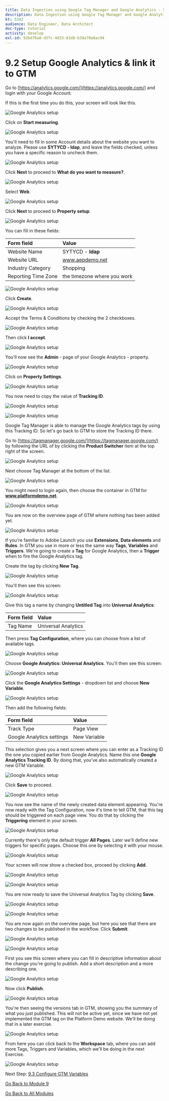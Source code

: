```yaml
---
title: Data Ingestion using Google Tag Manager and Google Analytics - Setup Google Analytics & link it to GTM
description: Data Ingestion using Google Tag Manager and Google Analytics - Setup Google Analytics & link it to GTM
kt: 5342
audience: Data Engineer, Data Architect
doc-type: tutorial
activity: develop
exl-id: 92bd76a8-d3fc-4d33-81d8-b3da70a6ac94
---
```

# 9.2 Setup Google Analytics & link it to GTM

Go to [https://analytics.google.com/](https://analytics.google.com/) and login with your Google Account.

If this is the first time you do this, your screen will look like this.

![Google Analytics setup](./images/ga1-blank.png)

Click on **Start measuring**.

![Google Analytics setup](./images/ga1-blank-start.png)

You'll need to fill in some Account details about the website you want to analyze. Please use **SYTYCD - ldap**, and leave the fields checked, unless you have a specific reason to uncheck them.

![Google Analytics setup](./images/ga2-accountdetails.png)

Click **Next** to proceed to **What do you want to measure?**.

![Google Analytics setup](./images/ga3-next.png)

Select **Web**.

![Google Analytics setup](./images/ga3-whattomeasure.png)

Click **Next** to proceed to **Property setup**.

![Google Analytics setup](./images/ga3-next.png)

You can fill in these fields:

| Form field                | Value               |
|:-------------------------------------------| :------------------ |
|Website Name|SYTYCD - **ldap**|
|Website URL|www.aepdemo.net|
|Industry Category|Shopping|
|Reporting Time Zone|the timezone where you work|

![Google Analytics setup](./images/ga4-property.png)

Click **Create**.

![Google Analytics setup](./images/ga4-create.png)

Accept the Terms & Conditions by checking the 2 checkboxes.

![Google Analytics setup](./images/ga4-create-accepttc.png)

Then click **I accept**.

![Google Analytics setup](./images/ga4-create-accepttci.png)

You'll now see the **Admin** - page of your Google Analytics - property.

![Google Analytics setup](./images/ga5-homescreen.png)

Click on **Property Settings**.

![Google Analytics setup](./images/ga8-property.png)

You now need to copy the value of **Tracking ID**.

![Google Analytics setup](./images/ga9-trackingidd.png)

![Google Analytics setup](./images/ga9-trackingid.png)

Google Tag Manager is able to manage the Google Analytics tags by using this Tracking ID.
So let's go back to GTM to store the Tracking ID there.

Go to [https://tagmanager.google.com/](https://tagmanager.google.com/) by following the URL of by clicking the **Product Switcher** item at the top right of the screen.

![Google Analytics setup](./images/ga10-switchproducts.png)

Next choose Tag Manager at the bottom of the list.

![Google Analytics setup](./images/ga11-gtm.png)

You might need to login again, then choose the container in GTM for **www.platformdemo.net**.

![Google Analytics setup](./images/ga12-gtmstart.png)

You are now on the overview page of GTM where nothing has been added yet.

![Google Analytics setup](./images/ga12-gtmoverviewsstart.png)

If you're familiar to Adobe Launch you use **Extensions**, **Data elements** and **Rules**. In GTM you use in more or less the same way **Tags**, **Variables** and **Triggers**.
We're going to create a **Tag** for Google Analytics, then a **Trigger** when to fire the Google Analytics tag.

Create the tag by clicking **New Tag**.

![Google Analytics setup](./images/ganewtag.png)

You'll then see this screen:

![Google Analytics setup](./images/ga13-gtmnewtagempty.png)

Give this tag a name by changing **Untitled Tag** into **Universal Analytics**:

| Form field                | Value               |
|:-------------------------------------------| :------------------ |
|Tag Name|Universal Analytics|

Then press **Tag Configuration**, where you can choose from a list of available tags.

![Google Analytics setup](./images/ga14-choosetag1.png)

Choose **Google Analytics: Universal Analytics**. You'll then see this screen:

![Google Analytics setup](./images/ga14-choosetag2.png)

Click the **Google Analytics Settings** - dropdown list and choose **New Variable**.

![Google Analytics setup](./images/ga14-choosetag.png)

Then add the following fields:

| Form field                | Value               |
|:-------------------------------------------| :------------------ |
|Track Type|Page View|
|Google Analytics settings|New Variable|

This selection gives you a next screen where you can enter as a Tracking ID the one you copied earlier from Google Analytics.
Name this one **Google Analytics Tracking ID**. By doing that, you've also automatically created a new GTM Variable.

![Google Analytics setup](./images/ga15-yourtrackingid.png)

Click **Save** to proceed.

![Google Analytics setup](./images/gasave.png)

You now see the name of the newly created data element appearing. You're now ready with the Tag Configuration, now it's time to tell GTM, that this tag should be triggered on each page view. You do that by clicking the **Triggering** element in your screen.

![Google Analytics setup](./images/ga15-garesult.png)

Currently there's only the default trigger **All Pages**. Later we'll define new triggers for specific pages. Choose this one by selecting it with your mouse.

![Google Analytics setup](./images/ga16-addtriggerA.png)

Your screen will now show a checked box, proceed by clicking **Add**.

![Google Analytics setup](./images/gaadd.png)

![Google Analytics setup](./images/ga16-addtriggerB.png)

You are now ready to save the Universal Analytics Tag by clicking **Save**.

![Google Analytics setup](./images/gasave.png)

![Google Analytics setup](./images/ga16-addtriggerC.png)

You are now again on the overview page, but here you see that there are two changes to be published in the workflow.
Click **Submit**.

![Google Analytics setup](./images/gasubmit.png)

![Google Analytics setup](./images/ga12-gtmoverview.png)

First you see this screen where you can fill in descriptive information about the change you're going to publish. Add a short description and a more describing one.

![Google Analytics setup](./images/ga17-publish2.png)

Now click **Publish**.

![Google Analytics setup](./images/gapublish.png)

You're then seeing the versions tab in GTM, showing you the summary of what you just published. This will not be active yet, since we have not yet implemented the GTM tag on the Platform Demo website. We'll be doing that in a later exercise.

![Google Analytics setup](./images/ga-publish3.png)

From here you can click back to the **Workspace** tab, where you can add more Tags, Triggers and Variables, which we'll be doing in the next Exercise.

![Google Analytics setup](./images/gaworkspace.png)

Next Step: [9.3 Configure GTM Variables](./ex3.md)

[Go Back to Module 9](./data-ingestion-using-google-tag-manager-and-google-analytics.md)

[Go Back to All Modules](../../overview.md)
